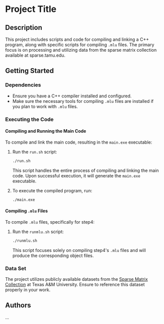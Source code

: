# Project Title

## Description

This project includes scripts and code for compiling and linking a C++ program, along with specific scripts for compiling `.mlu` files. The primary focus is on processing and utilizing data from the sparse matrix collection available at sparse.tamu.edu.

## Getting Started

### Dependencies

- Ensure you have a C++ compiler installed and configured.
- Make sure the necessary tools for compiling `.mlu` files are installed if you plan to work with `.mlu` files.

### Executing the Code

#### Compiling and Running the Main Code

To compile and link the main code, resulting in the `main.exe` executable:

1. Run the `run.sh` script:
   ```bash
   ./run.sh
   ```
   This script handles the entire process of compiling and linking the main code. Upon successful execution, it will generate the `main.exe` executable.

2. To execute the compiled program, run:
   ```bash
   ./main.exe
   ```

#### Compiling `.mlu` Files

To compile `.mlu` files, specifically for step4:

1. Run the `runmlu.sh` script:
   ```bash
   ./runmlu.sh
   ```
   This script focuses solely on compiling step4's `.mlu` files and will produce the corresponding object files.

### Data Set

The project utilizes publicly available datasets from the [Sparse Matrix Collection](https://sparse.tamu.edu/) at Texas A&M University. Ensure to reference this dataset properly in your work.

## Authors
...